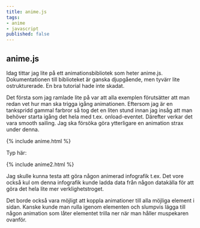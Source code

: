 ```yaml
---
title: anime.js
tags:
- anime
- javascript
published: false
---
```

## anime.js

Idag tittar jag lite på ett animationsbibliotek som heter anime.js. Dokumentationen till biblioteket är ganska djupgående, men tyvärr lite ostrukturerade. En bra tutorial hade inte skadat.

Det första som jag ramlade lite på var att alla exemplen förutsätter att man redan vet hur man ska trigga igång animationen. Eftersom jag är en tankspridd gammal farbror så tog det en liten stund innan jag insåg att man behöver starta igång det hela med t.ex. onload-eventet. Därefter verkar det vara smooth sailing. Jag ska försöka göra ytterligare en animation strax under denna.

{% include anime.html %}

Typ här:

{% include anime2.html %}

Jag skulle kunna testa att göra någon animerad infografik t.ex. Det vore också kul om denna infografik kunde ladda data från någon datakälla för att göra det hela lite mer verklighetstroget.

Det borde också vara möjligt att koppla animationer till alla möjliga element i sidan. Kanske kunde man rulla igenom elementen och slumpvis lägga till någon animation som låter elementet trilla ner när man håller muspekaren ovanför.